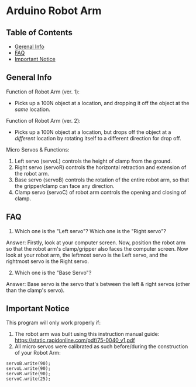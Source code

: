 # Arduino Robot Arm 
## Table of Contents
* [Gerenal Info](#general-info)
* [FAQ](#faq)
* [Important Notice](#important-notice)

## General Info
Function of Robot Arm (ver. 1): 
* Picks up a 100N object at a location, and dropping it off the object at the _same_ location.

Function of Robot Arm (ver. 2):
* Picks up a 100N object at a location, but drops off the object at a _different_ location by rotating itself to a different direction for drop off.

Micro Servos & Functions:
1) Left servo (servoL) controls the height of clamp from the ground. 
2) Right servo (servoR) controls the horizontal retraction and extension of the robot arm.
3) Base servo (servoB) controls the rotation of the entire robot arm, so that the gripper/clamp can face any direction.
4) Clamp servo (servoC) of robot arm controls the opening and closing of clamp. 

## FAQ
1) Which one is the "Left servo"? Which one is the "Right servo"?

Answer: Firstly, look at your computer screen. Now, position the robot arm so that the robot arm's clamp/gripper also faces the computer screen. Now look at your robot arm, the leftmost servo is the Left servo, and the rightmost servo is the Right servo.

2) Which one is the "Base Servo"?

Answer: Base servo is the servo that's between the left & right servos (other than the clamp's servo).

## Important Notice
This program will only work properly if:
  1) The robot arm was built using this instruction manual guide: https://static.rapidonline.com/pdf/75-0040_v1.pdf
  2) All micro servos were calibrated as such before/during the construction of your Robot Arm:
  ```
  servoB.write(90);
  servoL.write(90);
  servoR.write(90);
  servoC.write(25);
  ```
